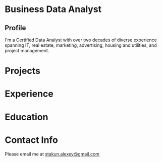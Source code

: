 # Business Data Analyst

## Profile
I'm a Certified Data Analyst with over two decades of diverse experience spanning IT, real estate, marketing, advertising, housing and utilities, and project management.

# Projects

# Experience

# Education

# Contact Info
Please email me at stakun.alexey@gmail.com